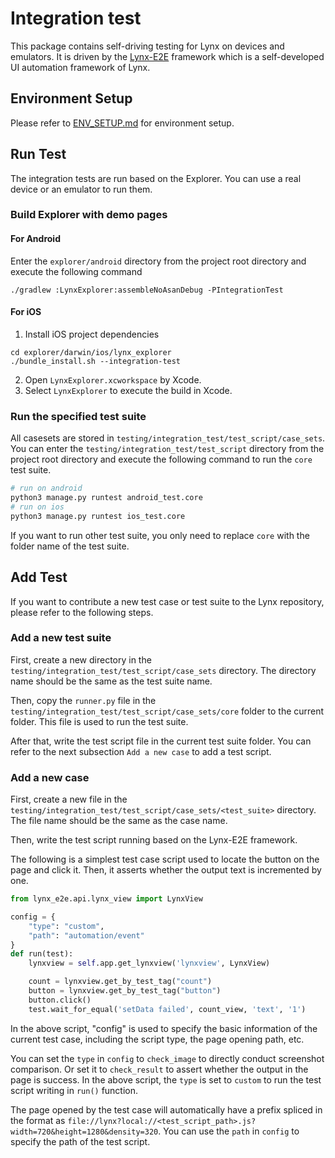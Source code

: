 # Integration test

This package contains self-driving testing for Lynx on devices and emulators. It is driven by the [Lynx-E2E](https://pypi.org/project/lynx-e2e-appium/) framework which is a self-developed UI automation framework of Lynx.

## Environment Setup

Please refer to [ENV_SETUP.md](ENV_SETUP.md) for environment setup.

## Run Test

The integration tests are run based on the Explorer. You can use a real device or an emulator to run them.

### Build Explorer with demo pages

#### For Android
Enter the `explorer/android` directory from the project root directory and execute the following command

```
./gradlew :LynxExplorer:assembleNoAsanDebug -PIntegrationTest
```

#### For iOS
1. Install iOS project dependencies
```
cd explorer/darwin/ios/lynx_explorer
./bundle_install.sh --integration-test
```
2. Open `LynxExplorer.xcworkspace` by Xcode.
3. Select `LynxExplorer` to execute the build in Xcode.

### Run the specified test suite

All casesets are stored in `testing/integration_test/test_script/case_sets`. You can enter the `testing/integration_test/test_script` directory from the project root directory and execute the following command to run the `core` test suite.

```bash
# run on android
python3 manage.py runtest android_test.core
# run on ios
python3 manage.py runtest ios_test.core
```

If you want to run other test suite, you only need to replace `core` with the folder name of the test suite.

## Add Test

If you want to contribute a new test case or test suite to the Lynx repository, please refer to the following steps.

### Add a new test suite

First, create a new directory in the `testing/integration_test/test_script/case_sets` directory. The directory name should be the same as the test suite name.

Then, copy the `runner.py` file in the `testing/integration_test/test_script/case_sets/core` folder to the current folder. This file is used to run the test suite.

After that, write the test script file in the current test suite folder. You can refer to the next subsection `Add a new case` to add a test script.

### Add a new case

First, create a new file in the `testing/integration_test/test_script/case_sets/<test_suite>` directory. The file name should be the same as the case name.

Then, write the test script running based on the Lynx-E2E framework. 

The following is a simplest test case script used to locate the button on the page and click it. Then, it asserts whether the output text is incremented by one.

```python
from lynx_e2e.api.lynx_view import LynxView

config = {
    "type": "custom",
    "path": "automation/event"
}
def run(test):
    lynxview = self.app.get_lynxview('lynxview', LynxView)

    count = lynxview.get_by_test_tag("count")
    button = lynxview.get_by_test_tag("button")
    button.click()
    test.wait_for_equal('setData failed', count_view, 'text', '1')
```

In the above script, "config" is used to specify the basic information of the current test case, including the script type, the page opening path, etc.

You can set the `type` in `config` to `check_image` to directly conduct screenshot comparison. Or set it to `check_result` to assert whether the output in the page is success. In the above script, the `type` is set to `custom` to run the test script writing in `run()` function.

The page opened by the test case will automatically have a prefix spliced in the format as `file://lynx?local://<test_script_path>.js?width=720&height=1280&density=320`. You can use the `path` in `config` to specify the path of the test script.